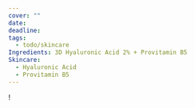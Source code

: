 ```yaml
---
cover: ""
date: 
deadline: 
tags:
  - todo/skincare
Ingredients: 3D Hyaluronic Acid 2% + Provitamin B5
Skincare:
  - Hyaluronic Acid
  - Provitamin B5
---
```

!